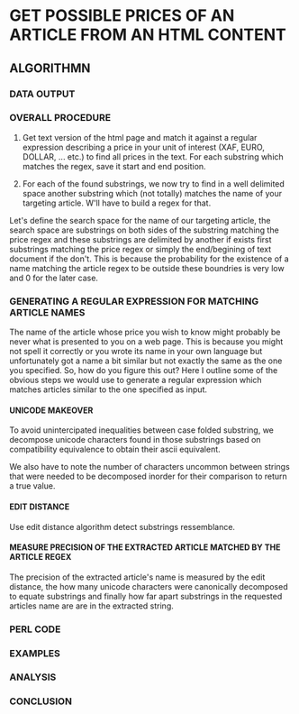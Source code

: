 # GET POSSIBLE PRICES OF AN ARTICLE FROM AN HTML CONTENT

## ALGORITHMN

### DATA OUTPUT

### OVERALL PROCEDURE

1. Get text version of the html page and match it against a regular expression describing a price in your unit of
interest (XAF, EURO, DOLLAR, ... etc.) to find all prices in the text. For each substring which matches the
regex, save it start and end position.

2. For each of the found substrings, we now try to find in a well delimited space another substring which
(not totally) matches the name of your targeting article. W'll have to build a regex for that.

Let's define the search space for the name of our targeting article, the search space are substrings on both sides of the
substring matching the price regex and these substrings are delimited by another if exists first substrings matching the price
regex or simply the end/begining of text document if the don't. This is because the probability for the
existence of a name matching the article regex to be outside these boundries is very low and 0 for the later case.

### GENERATING A REGULAR EXPRESSION FOR MATCHING ARTICLE NAMES

The name of the article whose price you wish to know might probably be never what is presented to you on a web page.
This is because you might not spell it correctly or you wrote its name in your own language but unfortunately got a name
a bit similar but not exactly the same as the one you specified. So, how do you figure this out? Here I outline some of
the obvious steps we would use to generate a regular expression which matches articles similar to the one specified as
input.

#### UNICODE MAKEOVER

To avoid unintercipated inequalities between case folded substring, we decompose unicode characters found in those
substrings based on compatibility equivalence to obtain their ascii equivalent.

We also have to note the number of characters uncommon between strings that were needed to be decomposed
inorder for their comparison to return a true value.

#### EDIT DISTANCE

Use edit distance algorithm detect substrings ressemblance.

#### MEASURE PRECISION OF THE EXTRACTED ARTICLE MATCHED BY THE ARTICLE REGEX

The precision of the extracted article's name is measured by the edit distance, the how many unicode characters
were canonically decomposed to equate substrings and finally how far apart substrings in the requested articles
name are are in the extracted string.

### PERL CODE

### EXAMPLES

### ANALYSIS

### CONCLUSION
